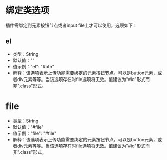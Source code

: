 # 绑定类选项

插件需绑定到元素按钮节点或者input file上才可以使用，选项如下：

## el

* 类型：String
* 默认值：""
* 值示例："el": "#btn"
* 解释：该选项表示上传功能需要绑定的元素按钮节点。可以是button元素，或者div元素等等。当该选项存在时file选项将无效。值建议为"#id"形式而非".class"形式。

# file

* 类型：String
* 默认值："#file"
* 值示例："file": "#file"
* 解释：该选项表示上传功能需要绑定的元素按钮节点。可以是button元素，或者div元素等等。当该选项存在时file选项将无效。值建议为"#id"形式而非".class"形式。